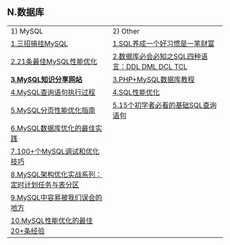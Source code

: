 <h2>N.数据库</h2>
<table>
  <tr>
    <td>1) MySQL</td>
    <td>2) Other</td>
  </tr>
  <tr>
    <td><a href="http://www.58maisui.com/2016/05/13/article-173/">1.三招搞挂MySQL</a></td>
    <td><a href="http://www.xiongge.club/508.html">1.SQL养成一个好习惯是一笔财富</a></td>
  </tr>
  <tr>
     <td><a href="http://www.phpxs.com/post/5092">2.21条最佳MySQL性能优化</a></td>
     <td><a href="http://www.bysocket.com/?p=1174">2.数据库必会必知之SQL四种语言：DDL DML DCL TCL</a></td>
  </tr>
  <tr>
    <td><a href="http://ourmysql.com/"><strong>3.MySQL知识分享网站</strong></a></td>
    <td><a href="http://www.5idev.com/php-mysql.shtml">3.PHP+MySQL数据库教程</a></td>
  </tr>
  <tr>
    <td><a href="http://shanks.leanote.com/post/MySQL%E6%9F%A5%E8%AF%A2%E8%BF%87%E7%A8%8B">4.MySQL查询语句执行过程</a></td>
    <td><a href="http://www.vaikan.com/what-do-you-know-about-sql-performance/?_biz=MjM5OTA1MDUyMA==&amp;mid=407358558&amp;idx=2&amp;sn=b21877f23bf4063fa311185009c1f0b7&amp;scene=0#wechat_redirect1465626312452">4.SQL性能优化</a></td>
  </tr>
  <tr>
    <td><a href="http://www.codeceo.com/article/mysql-page-performance.html">5.MySQL分页性能优化指南</a></td>
    <td><a href="http://www.codeceo.com/article/15-basic-sql-for-beginner.html">5.15个初学者必看的基础SQL查询语句</a></td>
  </tr>
  <tr>
    <td><a href="http://www.codeceo.com/article/best-database-better.html">6.MySQL数据库优化的最佳实践</a></td>
    <td></td>
  </tr>
  <tr>
    <td><a href="http://mp.weixin.qq.com/s?__biz=MzAwMDM2NzUxMg==&amp;mid=2247484514&amp;idx=1&amp;sn=2cb4246bbf991186eb08aeacd71b2893&amp;scene=21#wechat_redirect">7.100+个MySQL调试和优化技巧</a></td>
    <td></td>
  </tr>
  <tr>
    <td><a href="http://www.58maisui.com/2016/07/08/a-472/">8.MySQL架构优化实战系列：定时计划任务与表分区</a></td>
    <td></td>
  </tr>
  <tr>
    <td><a href="http://bbs.jointforce.com/topic/17197">9.MySQL中容易被我们误会的地方</a></td>
    <td></td>
  </tr>
  <tr>
    <td><a href="http://www.codeceo.com/article/20-mysql-performance-tips.html">10.MySQL性能优化的最佳20+条经验</a></td>
    <td></td>
  </tr>
</table>
